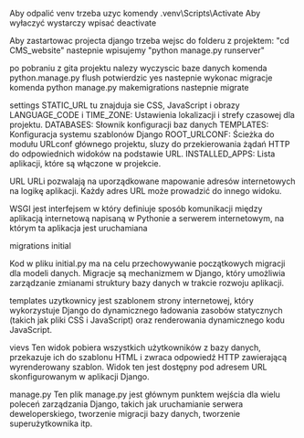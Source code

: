 Aby odpalić venv trzeba uzyc komendy .venv\Scripts\Activate
Aby wyłaczyć wystarczy wpisać deactivate

Aby zastartowac projecta django trzeba wejsc do folderu z 
projektem: "cd CMS_website" nastepnie wpisujemy "python manage.py runserver"

po pobraniu z gita projektu nalezy wyczyscic baze danych komenda python.manage.py flush potwierdzic yes
nastepnie wykonac migracje komenda python manage.py makemigrations
nastepnie migrate


settings STATIC_URL tu znajduja sie CSS, JavaScript i obrazy
LANGUAGE_CODE i TIME_ZONE: Ustawienia lokalizacji i strefy 
czasowej dla projektu. DATABASES: Słownik konfiguracji baz 
danych TEMPLATES: Konfiguracja systemu szablonów Django ROOT_URLCONF: 
Ścieżka do modułu URLconf głównego projektu, sluzy do przekierowania 
żądań HTTP do odpowiednich widoków na podstawie URL. INSTALLED_APPS: Lista aplikacji, które są włączone w projekcie.

URL URLi pozwalają na uporządkowane mapowanie adresów
internetowych na logikę aplikacji. Każdy adres URL może 
prowadzić do innego widoku.

WSGI
jest interfejsem w który definiuje sposób komunikacji 
między aplikacją internetową napisaną w Pythonie a 
serwerem internetowym, na którym ta aplikacja jest uruchamiana

migrations initial

Kod w pliku initial.py ma na celu przechowywanie 
początkowych migracji dla modeli danych. Migracje 
są mechanizmem w Django, który umożliwia zarządzanie 
zmianami struktury bazy danych w trakcie rozwoju aplikacji.

templates uzytkownicy jest szablonem strony internetowej,
który wykorzystuje Django do dynamicznego ładowania zasobów
statycznych (takich jak pliki CSS i JavaScript) oraz renderowania
dynamicznego kodu JavaScript.

vievs Ten widok pobiera wszystkich użytkowników z bazy danych, 
przekazuje ich do szablonu HTML i zwraca odpowiedź HTTP zawierającą
wyrenderowany szablon. Widok ten jest dostępny pod adresem URL 
skonfigurowanym w aplikacji Django.

manage.py Ten plik manage.py jest głównym punktem wejścia
dla wielu poleceń zarządzania Django, takich jak uruchamianie 
serwera deweloperskiego, tworzenie migracji bazy danych, 
tworzenie superużytkownika itp.




